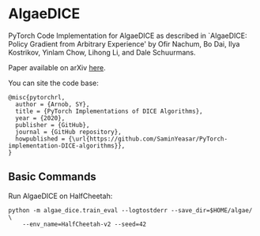 # AlgaeDICE

PyTorch Code Implementation for AlgaeDICE as described in `AlgaeDICE: Policy Gradient from Arbitrary
Experience' by Ofir Nachum, Bo Dai, Ilya Kostrikov, Yinlam Chow, Lihong Li, and
Dale Schuurmans.

Paper available on arXiv [here](https://arxiv.org/abs/1912.02074).

You can site the code base:
```
@misc{pytorchrl,
  author = {Arnob, SY},
  title = {PyTorch Implementations of DICE Algorithms},
  year = {2020},
  publisher = {GitHub},
  journal = {GitHub repository},
  howpublished = {\url{https://github.com/SaminYeasar/PyTorch-implementation-DICE-algorithms}},
}
```

## Basic Commands

Run AlgaeDICE on HalfCheetah:

```
python -m algae_dice.train_eval --logtostderr --save_dir=$HOME/algae/ \
    --env_name=HalfCheetah-v2 --seed=42
```
